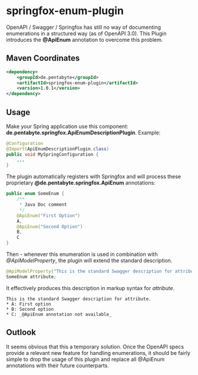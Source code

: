 # springfox-enum-plugin

OpenAPI / Swagger / Springfox has still no way of documenting enumerations in a structured way (as of OpenAPI 3.0). This Plugin introduces the **@ApiEnum** annotation to overcome this problem.

## Maven Coordinates

```xml
<dependency>
	<groupId>de.pentabyte</groupId>
	<artifactId>springfox-enum-plugin</artifactId>
	<version>1.0.1</version>
</dependency>
```

## Usage

Make your Spring application use this component: **de.pentabyte.springfox.ApiEnumDescriptionPlugin**. Example:

```java
@Configuration
@Import(ApiEnumDescriptionPlugin.class)
public void MySpringConfiguration {
	...
}
```

The plugin automatically registers with Springfox and will process these proprietary **@de.pentabyte.springfox.ApiEnum** annotations:

```java
public enum SomeEnum {
	/**
	 * Java Doc comment
	 */
	@ApiEnum("First Option")
	A,
	@ApiEnum("Second Option")
	B,
	C
}
```

Then - whenever this enumeration is used in combination with _@ApiModelProperty_, the plugin will extend the standard description.

```java
@ApiModelProperty("This is the standard Swagger description for attribute.")
SomeEnum attribute;
```

It effectively produces this description in markup syntax for _attribute_.

```
This is the standard Swagger description for attribute.
* A: First option
* B: Second option
* C: _@ApiEnum annotation not available_
```

## Outlook

It seems obvious that this a temporary solution. Once the OpenAPI specs provide a relevant new feature for handling enumerations, it should be fairly simple to drop the usage of this plugin and replace all @ApiEnum annotations with their future counterparts.